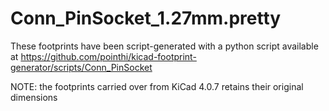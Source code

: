 # Conn_PinSocket_1.27mm.pretty

These footprints have been script-generated with a python script available at https://github.com/pointhi/kicad-footprint-generator/scripts/Conn_PinSocket

NOTE: the footprints carried over from KiCad 4.0.7 retains their original dimensions
